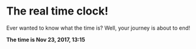 # The real time clock!

Ever wanted to know what the time is? Well, your journey is about to end!

**The time is Nov 23, 2017, 13:15**
